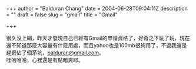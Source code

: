+++
author = "Balduran Chang"
date = 2004-06-28T09:04:11Z
description = ""
draft = false
slug = "gmail"
title = "Gmail"

+++


很久沒上網，昨天才發現自己已經有Gmail的申請資格了，好奇之下玩了玩，現在還不知道那麼大容量有什麼用處，而且yahoo也是100mb很夠用了，不過我還是趕緊佔了個茅坑，balduran@gmail.com。  
 哇哈哈哈，心裡還是有點暗爽耶。

